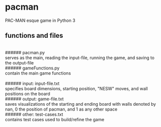 # pacman
PAC-MAN esque game in Python 3
<br />
## functions and files
<br />
###### pacman.py <br />
serves as the main, reading the input-file, running the game, and saving to the output-file <br />
###### gameFunctions.py <br />
contain the main game functions<br /> <br />
###### input: input-file.txt <br />
specifies board dimensions, starting position, "NESW" moves, and wall positions on the board <br />
###### output: game-file.txt <br />
saves visualizations of the starting and ending board with walls denoted by nan, 0 the position of pacman, and 1 as any other space <br />
###### other: test-cases.txt <br />
contains test cases used to build/refine the game

